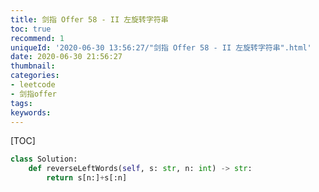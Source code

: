 ```yaml
---
title: 剑指 Offer 58 - II 左旋转字符串
toc: true
recommend: 1
uniqueId: '2020-06-30 13:56:27/"剑指 Offer 58 - II 左旋转字符串".html'
date: 2020-06-30 21:56:27
thumbnail:
categories:
- leetcode
- 剑指offer
tags:
keywords:
---
```


[TOC]

<!--more-->

```python
class Solution:
    def reverseLeftWords(self, s: str, n: int) -> str:
        return s[n:]+s[:n]
```

